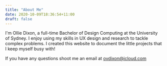 ```yaml
---
title: "About Me"
date: 2020-10-09T18:36:54+11:00
draft: false
---
```

I'm Ollie Dixon, a full-time Bachelor of Design Computing at the University of Sydney. I enjoy using my skills in UX design and research to tackle complex problems. I created this website to document the little projects that I keep myself busy with! 

If you have any questions shoot me an email at ovdixon@icloud.com
